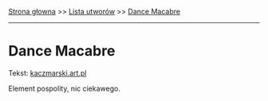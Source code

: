 [Strona głowna](../index.md) >> [Lista utworów](../list.md) >> [Dance Macabre](116.md)

---

# Dance Macabre

Tekst: [kaczmarski.art.pl](https://www.kaczmarski.art.pl/tworczosc/wiersze/dance-macabre/)

Element pospolity, nic ciekawego.